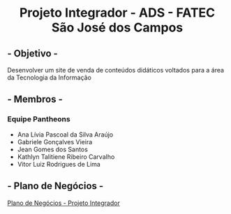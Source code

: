 
<h1 align="center">Projeto Integrador - ADS - FATEC São José dos Campos</h1>

## - Objetivo -
Desenvolver um site de venda de conteúdos didáticos voltados para a área da Tecnologia da Informação

## - Membros -

### Equipe Pantheons

* Ana Lívia Pascoal da Silva Araújo
* Gabriele Gonçalves Vieira
* Jean Gomes dos Santos
* Kathlyn Talitiene Ribeiro Carvalho
* Vitor Luiz Rodrigues de Lima

## - Plano de Negócios - 

[Plano de Negócios - Projeto Integrador](https://wiki.python.org.br/ListaDeExercicios)
